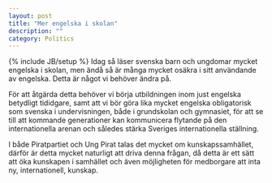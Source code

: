 ```yaml
---
layout: post
title: "Mer engelska i skolan"
description: ""
category: Politics
---
```

{% include JB/setup %}
Idag så läser svenska barn och ungdomar mycket engelska i skolan, men ändå så är många mycket osäkra i sitt användande av engelska. Detta är något vi behöver ändra på.

För att åtgärda detta behöver vi börja utbildningen inom just engelska betydligt tididgare, samt att vi  bör göra lika mycket engelska obligatorisk som svenska i undervisningen, både i grundskolan och gymnasiet, för att se till att kommande generationer kan kommunicera flytande på den internationella arenan och således stärka Sveriges internationella ställning.

I både Piratpartiet och Ung Pirat talas det mycket om kunskapssamhället, därför är detta mycket naturligt att driva denna frågan, då detta är ett sätt att öka kunskapen i samhället och även möjligheten för medborgare att inta ny, internationell, kunskap.